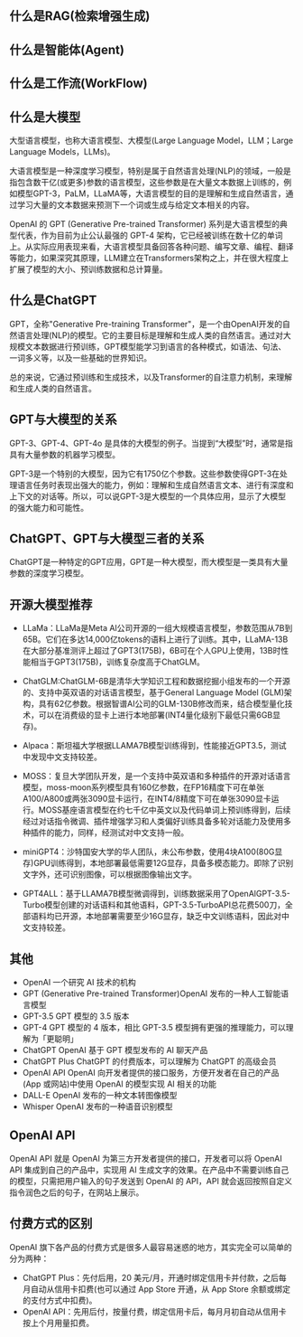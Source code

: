 ## 什么是RAG(检索增强生成)

## 什么是智能体(Agent)

## 什么是工作流(WorkFlow)


## 什么是大模型

大型语言模型，也称大语言模型、大模型(Large Language Model，LLM；Large Language Models，LLMs)。

大语言模型是一种深度学习模型，特别是属于自然语言处理(NLP)的领域，一般是指包含数干亿(或更多)参数的语言模型，这些参数是在大量文本数据上训练的，例如模型GPT-3，PaLM，LLaMA等，大语言模型的目的是理解和生成自然语言，通过学习大量的文本数据来预测下一个词或生成与给定文本相关的内容。

OpenAI 的 GPT (Generative Pre-trained Transformer) 系列是大语言模型的典型代表，作为目前为止公认最强的 GPT-4 架构，它已经被训练在数十亿的单词上。从实际应用表现来看，大语言模型具备回答各种问题、编写文章、编程、翻译等能力，如果深究其原理，LLM建立在Transformers架构之上，并在很大程度上扩展了模型的大小、预训练数据和总计算量。

## 什么是ChatGPT

GPT，全称"Generative Pre-training Transformer"，是一个由OpenAI开发的自然语言处理(NLP)的模型。它的主要目标是理解和生成人类的自然语言。通过对大规模文本数据进行预训练，GPT模型能学习到语言的各种模式，如语法、句法、一词多义等，以及一些基础的世界知识。

总的来说，它通过预训练和生成技术，以及Transformer的自注意力机制，来理解和生成人类的自然语言。

## GPT与大模型的关系

GPT-3、GPT-4、GPT-4o 是具体的大模型的例子。当提到“大模型”时，通常是指具有大量参数的机器学习模型。

GPT-3是一个特别的大模型，因为它有1750亿个参数。这些参数使得GPT-3在处理语言任务时表现出强大的能力，例如：理解和生成自然语言文本、进行有深度和上下文的对话等。所以，可以说GPT-3是大模型的一个具体应用，显示了大模型的强大能力和可能性。

## ChatGPT、GPT与大模型三者的关系

ChatGPT是一种特定的GPT应用，GPT是一种大模型，而大模型是一类具有大量参数的深度学习模型。

## 开源大模型推荐

* LLaMa：LLaMa是Meta AI公司开源的一组大规模语言模型，参数范围从7B到65B。它们在多达14,000亿tokens的语料上进行了训练。其中，LLaMA-13B在大部分基准测评上超过了GPT3(175B)，6B可在个人GPU上使用，13B时性能相当于GPT3(175B)，训练复杂度高于ChatGLM。

* ChatGLM:ChatGLM-6B是清华大学知识工程和数据挖掘小组发布的一个开源的、支持中英双语的对话语言模型，基于General Language Model (GLM)架构，具有62亿参数。根据智谱AI公司的GLM-130B修改而来，结合模型量化技术，可以在消费级的显卡上进行本地部署(INT4量化级别下最低只需6GB显存)。

* Alpaca：斯坦福大学根据LLAMA7B模型训练得到，性能接近GPT3.5，测试中发现中文支持较差。

* MOSS：复旦大学团队开发，是一个支持中英双语和多种插件的开源对话语言模型，moss-moon系列模型具有160亿参数，在FP16精度下可在单张A100/A800或两张3090显卡运行，在INT4/8精度下可在单张3090显卡运行。MOSS基座语言模型在约七千亿中英文以及代码单词上预训练得到，后续经过对话指令微调、插件增强学习和人类偏好训练具备多轮对话能力及使用多种插件的能力，同样，经测试对中文支持一般。

* miniGPT4：沙特国安大学的华人团队，未公布参数，使用4块A100(80G显存)GPU训练得到，本地部署最低需要12G显存，具备多模态能力。即除了识别文字外，还可识别图像，可以根据图像输出文字。

* GPT4ALL：基于LLAMA7B模型微调得到，训练数据采用了OpenAlGPT-3.5-Turbo模型创建的对话语料和其他语料，GPT-3.5-TurboAPI总花费500刀，全部语料均已开源，本地部署需要至少16G显存，缺乏中文训练语料，因此对中文支持较差。

## 其他

* OpenAI	一个研究 AI 技术的机构
* GPT	(Generative Pre-trained Transformer)OpenAI 发布的一种人工智能语言模型
* GPT-3.5	GPT 模型的 3.5 版本
* GPT-4	GPT 模型的 4 版本，相比 GPT-3.5 模型拥有更强的推理能力，可以理解为「更聪明」
* ChatGPT	OpenAI 基于 GPT 模型发布的 AI 聊天产品
* ChatGPT Plus	ChatGPT 的付费版本，可以理解为 ChatGPT 的高级会员
* OpenAI API	OpenAI 向开发者提供的接口服务，方便开发者在自己的产品(App 或网站)中使用 OpenAI 的模型实现 AI 相关的功能
* DALL-E	OpenAI 发布的一种文本转图像模型
* Whisper	OpenAI 发布的一种语音识别模型

## OpenAI API

OpenAI API 就是 OpenAI 为第三方开发者提供的接口，开发者可以将 OpenAI API 集成到自己的产品中，实现用 AI 生成文字的效果。在产品中不需要训练自己的模型，只需把用户输入的句子发送到 OpenAI 的 API，API 就会返回按照自定义指令润色之后的句子，在网站上展示。

## 付费方式的区别

OpenAI 旗下各产品的付费方式是很多人最容易迷惑的地方，其实完全可以简单的分为两种：

* ChatGPT Plus：先付后用，20 美元/月，开通时绑定信用卡并付款，之后每月自动从信用卡扣费(也可以通过 App Store 开通，从 App Store 余额或绑定的支付方式中扣费)。
* OpenAI API：先用后付，按量付费，绑定信用卡后，每月月初自动从信用卡按上个月用量扣费。